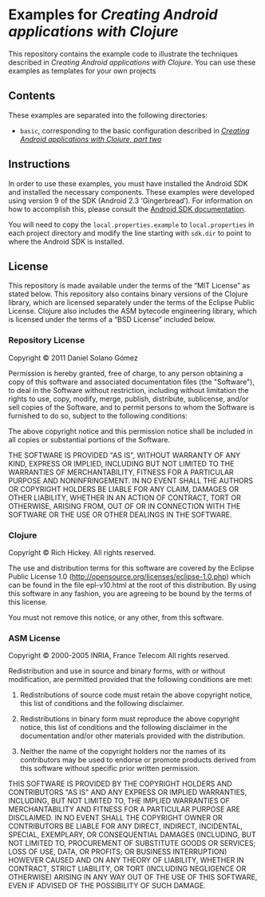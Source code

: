 Examples for *Creating Android applications with Clojure*
=========================================================

This repository contains the example code to illustrate the techniques
described in *Creating Android applications with Clojure*.  You can use these
examples as templates for your own projects

Contents
--------

These examples are separated into the following directories:

* `basic`, corresponding to the basic configuration described in
  *[Creating Android applications with Clojure, part two][p2]*


[p2]: http://www.deepbluelambda.org/programming/clojure/creating-android-applications-with-clojure--building-with-ant


Instructions
------------

In order to use these examples, you must have installed the Android SDK and
installed the necessary components.  These examples were developed using
version 9 of the SDK (Android 2.3 ‘Gingerbread’).  For information on how
to accomplish this, please consult the [Android SDK documentation][sdk].

[sdk]: http://developer.android.com/sdk/index.html

You will need to copy the `local.properties.example` to `local.properties` in
each project directory and modify the line starting with `sdk.dir` to point to
where the Android SDK is installed.


License
-------

This repository is made available under the terms of the “MIT License” as
stated below.  This repository also contains binary versions of the Clojure
library, which are licensed separately under the terms of the Eclipse Public
License.  Clojure also includes the ASM bytecode engineering library, which is
licensed under the terms of a “BSD License” included below.

### Repository License

Copyright © 2011 Daniel Solano Gómez

Permission is hereby granted, free of charge, to any person obtaining a copy of
this software and associated documentation files (the "Software"), to deal in
the Software without restriction, including without limitation the rights to
use, copy, modify, merge, publish, distribute, sublicense, and/or sell copies
of the Software, and to permit persons to whom the Software is furnished to do
so, subject to the following conditions:

The above copyright notice and this permission notice shall be included in all
copies or substantial portions of the Software.

THE SOFTWARE IS PROVIDED "AS IS", WITHOUT WARRANTY OF ANY KIND, EXPRESS OR
IMPLIED, INCLUDING BUT NOT LIMITED TO THE WARRANTIES OF MERCHANTABILITY,
FITNESS FOR A PARTICULAR PURPOSE AND NONINFRINGEMENT. IN NO EVENT SHALL THE
AUTHORS OR COPYRIGHT HOLDERS BE LIABLE FOR ANY CLAIM, DAMAGES OR OTHER
LIABILITY, WHETHER IN AN ACTION OF CONTRACT, TORT OR OTHERWISE, ARISING FROM,
OUT OF OR IN CONNECTION WITH THE SOFTWARE OR THE USE OR OTHER DEALINGS IN THE
SOFTWARE.


### Clojure

Copyright © Rich Hickey.
All rights reserved.

The use and distribution terms for this software are covered by the Eclipse
Public License 1.0 (http://opensource.org/licenses/eclipse-1.0.php) which can
be found in the file epl-v10.html at the root of this distribution.  By using
this software in any fashion, you are agreeing to be bound by the terms of this
license.

You must not remove this notice, or any other, from this software.


### ASM License

Copyright © 2000-2005 INRIA, France Telecom
All rights reserved.

Redistribution and use in source and binary forms, with or without
modification, are permitted provided that the following conditions are met:

1. Redistributions of source code must retain the above copyright notice, this
   list of conditions and the following disclaimer.

2. Redistributions in binary form must reproduce the above copyright notice,
   this list of conditions and the following disclaimer in the documentation
   and/or other materials provided with the distribution.

3. Neither the name of the copyright holders nor the names of its contributors
   may be used to endorse or promote products derived from this software
   without specific prior written permission.

THIS SOFTWARE IS PROVIDED BY THE COPYRIGHT HOLDERS AND CONTRIBUTORS "AS IS" AND
ANY EXPRESS OR IMPLIED WARRANTIES, INCLUDING, BUT NOT LIMITED TO, THE IMPLIED
WARRANTIES OF MERCHANTABILITY AND FITNESS FOR A PARTICULAR PURPOSE ARE
DISCLAIMED. IN NO EVENT SHALL THE COPYRIGHT OWNER OR CONTRIBUTORS BE LIABLE FOR
ANY DIRECT, INDIRECT, INCIDENTAL, SPECIAL, EXEMPLARY, OR CONSEQUENTIAL DAMAGES
(INCLUDING, BUT NOT LIMITED TO, PROCUREMENT OF SUBSTITUTE GOODS OR SERVICES;
LOSS OF USE, DATA, OR PROFITS; OR BUSINESS INTERRUPTION) HOWEVER CAUSED AND ON
ANY THEORY OF LIABILITY, WHETHER IN CONTRACT, STRICT LIABILITY, OR TORT
(INCLUDING NEGLIGENCE OR OTHERWISE) ARISING IN ANY WAY OUT OF THE USE OF THIS
SOFTWARE, EVEN IF ADVISED OF THE POSSIBILITY OF SUCH DAMAGE.
